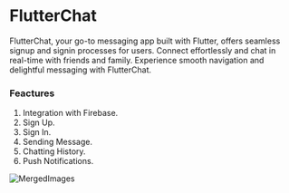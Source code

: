# FlutterChat

FlutterChat, your go-to messaging app built with Flutter, offers seamless signup and signin processes for users. Connect effortlessly and chat in real-time with friends and family. Experience smooth navigation and delightful messaging with FlutterChat.

### Feactures
1.  Integration with Firebase.
2.  Sign Up.
3.  Sign In.
4.  Sending Message.
5.  Chatting History.
6.  Push Notifications.

![MergedImages](https://github.com/ZaidAhmed404/chat-app-flutter/assets/123987830/48797d95-a254-440a-a288-84d3c0e6ea29)
